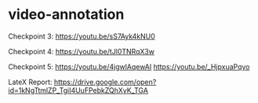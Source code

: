 # video-annotation
Checkpoint 3: https://youtu.be/sS7Ayk4kNU0

Checkpoint 4: https://youtu.be/tJl0TNRqX3w

Checkpoint 5: https://youtu.be/4jgwlAqewAI
              https://youtu.be/_HjpxuaPqyo

LateX Report: https://drive.google.com/open?id=1kNgTtmlZP_TgiI4UuFPebkZQhXyK_TGA

